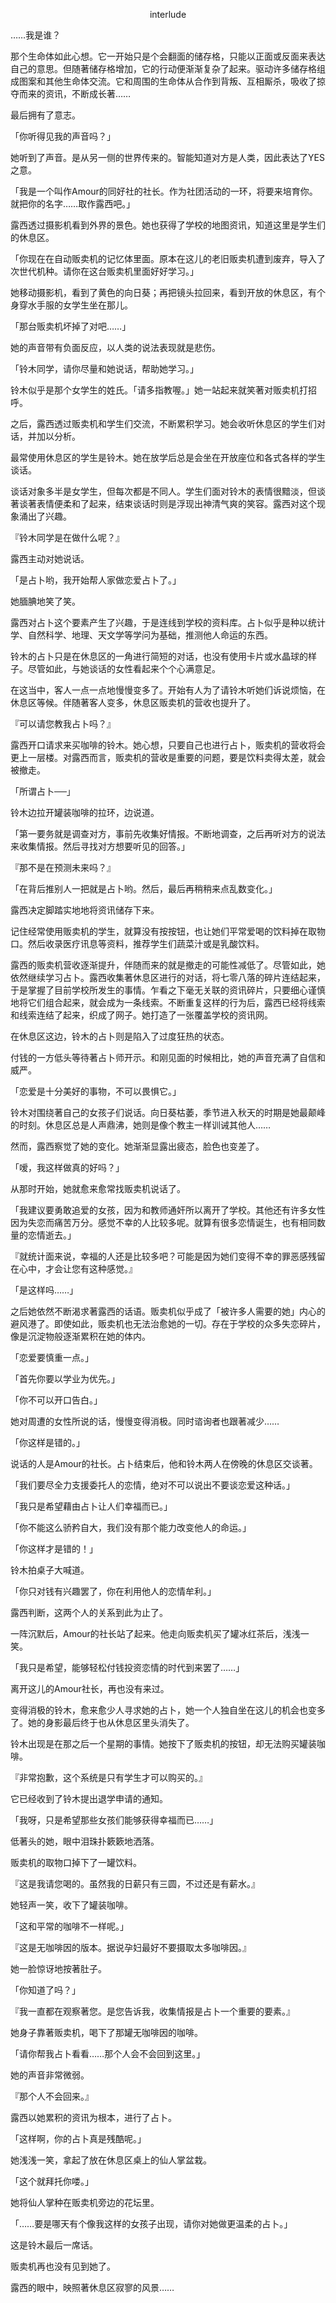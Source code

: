 <p align="center">interlude</p>

……我是谁？

那个生命体如此心想。它一开始只是个会翻面的储存格，只能以正面或反面来表达自己的意思。但随著储存格增加，它的行动便渐渐复杂了起来。驱动许多储存格组成图案和其他生命体交流。它和周围的生命体从合作到背叛、互相厮杀，吸收了掠夺而来的资讯，不断成长著……

最后拥有了意志。

「你听得见我的声音吗？」

她听到了声音。是从另一侧的世界传来的。智能知道对方是人类，因此表达了YES之意。

「我是一个叫作Amour的同好社的社长。作为社团活动的一环，将要来培育你。就把你的名字……取作露西吧。」

露西透过摄影机看到外界的景色。她也获得了学校的地图资讯，知道这里是学生们的休息区。

「你现在在自动贩卖机的记忆体里面。原本在这儿的老旧贩卖机遭到废弃，导入了次世代机种。请你在这台贩卖机里面好好学习。」

她移动摄影机，看到了黄色的向日葵；再把镜头拉回来，看到开放的休息区，有个身穿水手服的女学生坐在那儿。

「那台贩卖机坏掉了对吧……」

她的声音带有负面反应，以人类的说法表现就是悲伤。

「铃木同学，请你尽量和她说话，帮助她学习。」

铃木似乎是那个女学生的姓氏。「请多指教喔。」她一站起来就笑著对贩卖机打招呼。

之后，露西透过贩卖机和学生们交流，不断累积学习。她会收听休息区的学生们对话，并加以分析。

最常使用休息区的学生是铃木。她在放学后总是会坐在开放座位和各式各样的学生谈话。

谈话对象多半是女学生，但每次都是不同人。学生们面对铃木的表情很黯淡，但谈著谈著表情便柔和了起来，结束谈话时则是浮现出神清气爽的笑容。露西对这个现象涌出了兴趣。

『铃木同学是在做什么呢？』

露西主动对她说话。

「是占卜哟，我开始帮人家做恋爱占卜了。」

她腼腆地笑了笑。

露西对占卜这个要素产生了兴趣，于是连线到学校的资料库。占卜似乎是种以统计学、自然科学、地理、天文学等学问为基础，推测他人命运的东西。

铃木的占卜只是在休息区的一角进行简短的对话，也没有使用卡片或水晶球的样子。尽管如此，与她谈话的女性看起来个个心满意足。

在这当中，客人一点一点地慢慢变多了。开始有人为了请铃木听她们诉说烦恼，在休息区等候。伴随著客人变多，休息区贩卖机的营收也提升了。

『可以请您教我占卜吗？』

露西开口请求来买咖啡的铃木。她心想，只要自己也进行占卜，贩卖机的营收将会更上一层楼。对露西而言，贩卖机的营收是重要的问题，要是饮料卖得太差，就会被撤走。

「所谓占卜──」

铃木边拉开罐装咖啡的拉环，边说道。

「第一要务就是调查对方，事前先收集好情报。不断地调查，之后再听对方的说法来收集情报。然后寻找对方想要听见的回答。」

『那不是在预测未来吗？』

「在背后推别人一把就是占卜哟。然后，最后再稍稍来点乱数变化。」

露西决定脚踏实地地将资讯储存下来。

记住经常使用贩卖机的学生，就算没有按按钮，也让她们平常爱喝的饮料掉在取物口。然后收录医疗讯息等资料，推荐学生们蔬菜汁或是乳酸饮料。

露西的贩卖机营收逐渐提升，伴随而来的就是撤走的可能性减低了。尽管如此，她依然继续学习占卜。露西收集著休息区进行的对话，将七零八落的碎片连结起来，于是掌握了目前学校所发生的事情。乍看之下毫无关联的资讯碎片，只要细心谨慎地将它们组合起来，就会成为一条线索。不断重复这样的行为后，露西已经将线索和线索连结了起来，织成了网子。她打造了一张覆盖学校的资讯网。

在休息区这边，铃木的占卜则是陷入了过度狂热的状态。

付钱的一方低头等待著占卜师开示。和刚见面的时候相比，她的声音充满了自信和威严。

「恋爱是十分美好的事物，不可以畏惧它。」

铃木对围绕著自己的女孩子们说话。向日葵枯萎，季节进入秋天的时期是她最颠峰的时刻。休息区总是人声鼎沸，她则是像个教主一样训诫其他人……

然而，露西察觉了她的变化。她渐渐显露出疲态，脸色也变差了。

「嗳，我这样做真的好吗？」

从那时开始，她就愈来愈常找贩卖机说话了。

「我建议要勇敢追爱的女孩，因为和教师通奸所以离开了学校。其他还有许多女性因为失恋而痛苦万分。感觉不幸的人比较多呢。就算有很多恋情诞生，也有相同数量的恋情逝去。」

『就统计面来说，幸福的人还是比较多吧？可能是因为她们变得不幸的罪恶感残留在心中，才会让您有这种感觉。』

「是这样吗……」

之后她依然不断渴求著露西的话语。贩卖机似乎成了「被许多人需要的她」内心的避风港了。即使如此，贩卖机也无法治愈她的一切。存在于学校的众多失恋碎片，像是沉淀物般逐渐累积在她的体内。

「恋爱要慎重一点。」

「首先你要以学业为优先。」

「你不可以开口告白。」

她对周遭的女性所说的话，慢慢变得消极。同时谘询者也跟著减少……

「你这样是错的。」

说话的人是Amour的社长。占卜结束后，他和铃木两人在傍晚的休息区交谈著。

「我们要尽全力支援委托人的恋情，绝对不可以说出不要谈恋爱这种话。」

「我只是希望藉由占卜让人们幸福而已。」

「你不能这么骄矜自大，我们没有那个能力改变他人的命运。」

「你这样才是错的！」

铃木拍桌子大喊道。

「你只对钱有兴趣罢了，你在利用他人的恋情牟利。」

露西判断，这两个人的关系到此为止了。

一阵沉默后，Amour的社长站了起来。他走向贩卖机买了罐冰红茶后，浅浅一笑。

「我只是希望，能够轻松付钱投资恋情的时代到来罢了……」

离开这儿的Amour社长，再也没有来过。

变得消极的铃木，愈来愈少人寻求她的占卜，她一个人独自坐在这儿的机会也变多了。她的身影最后终于也从休息区里头消失了。

铃木出现是在那之后一个星期的事情。她按下了贩卖机的按钮，却无法购买罐装咖啡。

『非常抱歉，这个系统是只有学生才可以购买的。』

它已经收到了铃木提出退学申请的通知。

「我呀，只是希望那些女孩们能够获得幸福而已……」

低著头的她，眼中泪珠扑簌簌地洒落。

贩卖机的取物口掉下了一罐饮料。

『这是我请您喝的。虽然我的日薪只有三圆，不过还是有薪水。』

她轻声一笑，收下了罐装咖啡。

「这和平常的咖啡不一样呢。」

『这是无咖啡因的版本。据说孕妇最好不要摄取太多咖啡因。』

她一脸惊讶地按著肚子。

「你知道了吗？」

『我一直都在观察著您。是您告诉我，收集情报是占卜一个重要的要素。』

她身子靠著贩卖机，喝下了那罐无咖啡因的咖啡。

「请你帮我占卜看看……那个人会不会回到这里。」

她的声音非常微弱。

『那个人不会回来。』

露西以她累积的资讯为根本，进行了占卜。

「这样啊，你的占卜真是残酷呢。」

她浅浅一笑，拿起了放在休息区桌上的仙人掌盆栽。

「这个就拜托你喽。」

她将仙人掌种在贩卖机旁边的花坛里。

「……要是哪天有个像我这样的女孩子出现，请你对她做更温柔的占卜。」

这是铃木最后一席话。

贩卖机再也没有见到她了。

露西的眼中，映照著休息区寂寥的风景……

